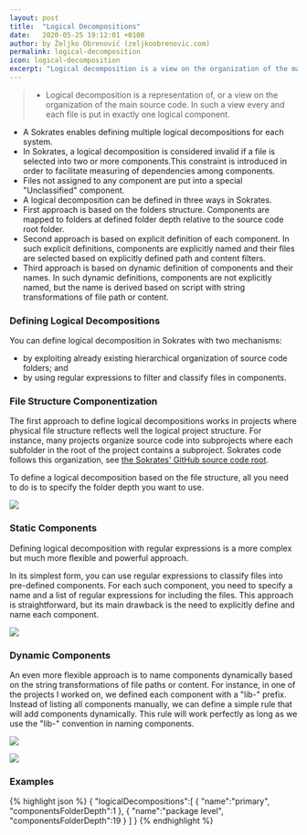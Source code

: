 ```yaml
---
layout: post
title:  "Logical Decompositions"
date:   2020-05-25 19:12:01 +0100
author: by Željko Obrenović (zeljkoobrenovic.com)
permalink: logical-decomposition
icon: logical-decomposition
excerpt: "Logical decomposition is a view on the organization of the main source code. In a logical decomposition, you define components and rules to include files in the components so that each file is put in exactly one logical component."
---
```

> * Logical decomposition is a representation of, or a view on the organization of the main source code. In such a view every and each file is put in exactly one logical component.
* A Sokrates enables defining multiple logical decompositions for each system.
* In Sokrates, a logical decomposition is considered invalid if a file is selected into two or more components.This constraint is introduced in order to facilitate measuring of dependencies among components.
* Files not assigned to any component are put into a special "Unclassified" component.
* A logical decomposition can be defined in three ways in Sokrates.
* First approach is based on the folders structure. Components are mapped to folders at defined folder depth relative to the source code root folder.
* Second approach is based on explicit definition of each component. In such explicit definitions, components are explicitly named and their files are selected based on explicitly defined path and content filters.
* Third approach is based on dynamic definition of components and their names. In such dynamic definitions, components are not explicitly named, but the name is derived based on script with string transformations of file path or content.

### Defining Logical Decompositions

You can define logical decomposition in Sokrates with two mechanisms:
* by exploiting already existing hierarchical organization of source code folders; and
* by using regular expressions to filter and classify files in components.

### File Structure Componentization

The first approach to define logical decompositions works in projects where physical file structure reflects well the logical project structure. For instance, many projects organize source code into subprojects where each subfolder in the root of the project contains a subproject. Sokrates code follows this organization, see [the Sokrates' GitHub source code root](https://github.com/zeljkoobrenovic/sokrates/).

To define a logical decomposition based on the file structure, all you need to do is to specify the folder depth you want to use.

![](assets/images/sokrates/logical-decomposition-folder-depth.png)

### Static Components

Defining logical decomposition with regular expressions is a more complex but much more flexible and powerful approach.

In its simplest form, you can use regular expressions to classify files into pre-defined components. For each such component, you need to specify a name and a list of regular expressions for including the files. This approach is straightforward, but its main drawback is the need to explicitly define and name each component.

![](assets/images/sokrates/logical-decomposition-static.png)

### Dynamic Components

An even more flexible approach is to name components dynamically based on the string transformations of file paths or content. For instance, in one of the projects I worked on, we defined each component with a "lib-" prefix. Instead of listing all components manually, we can define a simple rule that will add components dynamically. This rule will work perfectly as long as we use the "lib-" convention in naming components.

![](assets/images/sokrates/logical-decomposition-dynamic-1.png)

![](assets/images/sokrates/logical-decomposition-dynamic-2.png)


### Examples

{% highlight json %}
{
   "logicalDecompositions":[
      {
         "name":"primary",
         "componentsFolderDepth":1
      },
      {
         "name":"package level",
         "componentsFolderDepth":19
      }
   ]
}
{% endhighlight %}
